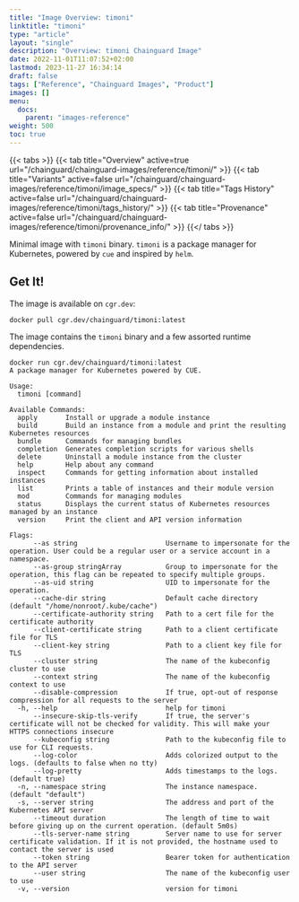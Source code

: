 ```yaml
---
title: "Image Overview: timoni"
linktitle: "timoni"
type: "article"
layout: "single"
description: "Overview: timoni Chainguard Image"
date: 2022-11-01T11:07:52+02:00
lastmod: 2023-11-27 16:34:14
draft: false
tags: ["Reference", "Chainguard Images", "Product"]
images: []
menu: 
  docs: 
    parent: "images-reference"
weight: 500
toc: true
---
```


{{< tabs >}}
{{< tab title="Overview" active=true url="/chainguard/chainguard-images/reference/timoni/" >}}
{{< tab title="Variants" active=false url="/chainguard/chainguard-images/reference/timoni/image_specs/" >}}
{{< tab title="Tags History" active=false url="/chainguard/chainguard-images/reference/timoni/tags_history/" >}}
{{< tab title="Provenance" active=false url="/chainguard/chainguard-images/reference/timoni/provenance_info/" >}}
{{</ tabs >}}



<!--overview:start-->
Minimal image with `timoni` binary. `timoni` is a package manager for Kubernetes, powered by `cue` and inspired by `helm`.
<!--overview:end-->

<!--getting:start-->
## Get It!
The image is available on `cgr.dev`:

```
docker pull cgr.dev/chainguard/timoni:latest
```
<!--getting:end-->

<!--body:start-->
The image contains the `timoni`  binary and a few assorted runtime dependencies.

```
docker run cgr.dev/chainguard/timoni:latest
A package manager for Kubernetes powered by CUE.

Usage:
  timoni [command]

Available Commands:
  apply       Install or upgrade a module instance
  build       Build an instance from a module and print the resulting Kubernetes resources
  bundle      Commands for managing bundles
  completion  Generates completion scripts for various shells
  delete      Uninstall a module instance from the cluster
  help        Help about any command
  inspect     Commands for getting information about installed instances
  list        Prints a table of instances and their module version
  mod         Commands for managing modules
  status      Displays the current status of Kubernetes resources managed by an instance
  version     Print the client and API version information

Flags:
      --as string                      Username to impersonate for the operation. User could be a regular user or a service account in a namespace.
      --as-group stringArray           Group to impersonate for the operation, this flag can be repeated to specify multiple groups.
      --as-uid string                  UID to impersonate for the operation.
      --cache-dir string               Default cache directory (default "/home/nonroot/.kube/cache")
      --certificate-authority string   Path to a cert file for the certificate authority
      --client-certificate string      Path to a client certificate file for TLS
      --client-key string              Path to a client key file for TLS
      --cluster string                 The name of the kubeconfig cluster to use
      --context string                 The name of the kubeconfig context to use
      --disable-compression            If true, opt-out of response compression for all requests to the server
  -h, --help                           help for timoni
      --insecure-skip-tls-verify       If true, the server's certificate will not be checked for validity. This will make your HTTPS connections insecure
      --kubeconfig string              Path to the kubeconfig file to use for CLI requests.
      --log-color                      Adds colorized output to the logs. (defaults to false when no tty)
      --log-pretty                     Adds timestamps to the logs. (default true)
  -n, --namespace string               The instance namespace. (default "default")
  -s, --server string                  The address and port of the Kubernetes API server
      --timeout duration               The length of time to wait before giving up on the current operation. (default 5m0s)
      --tls-server-name string         Server name to use for server certificate validation. If it is not provided, the hostname used to contact the server is used
      --token string                   Bearer token for authentication to the API server
      --user string                    The name of the kubeconfig user to use
  -v, --version                        version for timoni

```
<!--body:end-->


